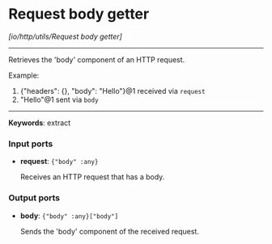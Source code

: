 # Request body getter

_[io/http/utils/Request body getter]_

---

Retrieves the 'body' component of an HTTP request.  
  
Example:  
1. {"headers": {}, "body": "Hello"}@1 received via `request`  
2. "Hello"@1 sent via `body`  

---

__Keywords__: extract

### Input ports

* __request__: ` {"body" :any} `


    Receives an HTTP request that has a body.  

### Output ports

* __body__: ` {"body" :any}["body"] `


    Sends the 'body' component of the received request.  

